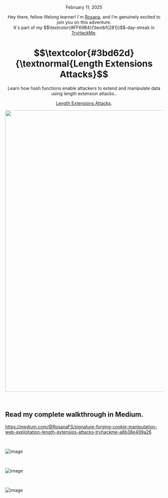 <p align="center">February 11, 2025</p>
<p align="center">Hey there, fellow lifelong learner! I´m <a href="https://www.linkedin.com/in/rosanafssantos/">Rosana</a>, and I’m genuinely excited to join you on this adventure.<br>
It´s part of my $$\textcolor{#FF69B4}{\textbf{281}}$$-day-streak in  <a href="https://tryhackme.com">TryHackMe</a>.</p>

<h1 align="center">
  $$\textcolor{#3bd62d}{\textnormal{Length Extensions Attacks}$$
</h1>
<p align="center">Learn how hash functions enable attackers to extend and manipulate data using length extension attacks..</p>
<p align="center"><a href="https://tryhackme.com/room/lengthextensionattacks">Length Extensions Attacks</a>.</p>
                                                              
<p align="center">
  <img width="900px" src="https://github.com/user-attachments/assets/7bc665a2-6374-4cca-9bdd-637891733977">
</p>


<br>

<h2>Read my complete walkthrough in Medium.</h2>

https://medium.com/@RosanaFS/signature-forging-cookie-manipulation-web-exploitation-length-extensios-attacks-tryhackme-a8b38e499a26

<br>

![image](https://github.com/user-attachments/assets/5bba4b34-b657-4295-adb0-a4a3e31036a5)


<br>

![image](https://github.com/user-attachments/assets/a6296b49-fd15-4c77-859c-02cdcf2f4dd0)


<br>

![image](https://github.com/user-attachments/assets/bf37b54f-b6cd-4c4c-af67-1585561fb3c1)


